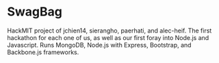 SwagBag
==========

HackMIT project of jchien14, sierangho, paerhati, and alec-heif. 
The first hackathon for each one of us, as well as our first foray into Node.js and Javascript.
Runs MongoDB, Node.js with Express, Bootstrap, and Backbone.js frameworks. 
